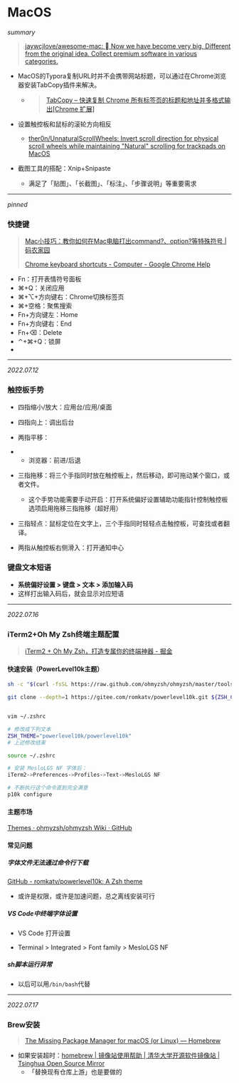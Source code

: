 # MacOS

*summary*

> [jaywcjlove/awesome-mac:  Now we have become very big, Different from the original idea. Collect premium software in various categories.](https://github.com/jaywcjlove/awesome-mac)

- MacOS的Typora复制URL时并不会携带网站标题，可以通过在Chrome浏览器安装TabCopy插件来解决。

  - > [TabCopy – 快速复制 Chrome 所有标签页的标题和地址并多格式输出[Chrome 扩展]](http://www.apprcn.com/tabcopy.html)
  
- 设置触控板和鼠标的滚轮方向相反

  - [ther0n/UnnaturalScrollWheels: Invert scroll direction for physical scroll wheels while maintaining "Natural" scrolling for trackpads on MacOS](https://github.com/ther0n/UnnaturalScrollWheels)
  
- 截图工具的搭配：Xnip+Snipaste

  - 满足了「贴图」、「长截图」、「标注」、「步骤说明」等重要需求
  

---

*pinned*

### 快捷键

> [Mac小技巧：教你如何在Mac电脑打出command?、option?等特殊符号 | 码农家园](https://www.codenong.com/cs110921108/)
>
> [Chrome keyboard shortcuts - Computer - Google Chrome Help](https://support.google.com/chrome/answer/157179?hl=en&co=GENIE.Platform%3DDesktop#zippy=%2Ctab-window-shortcuts)

- Fn：打开表情符号面板
- ⌘+Q：关闭应用
- ⌘+⌥+方向键右：Chrome切换标签页
- ⌘+空格：聚焦搜索
- Fn+方向键左：Home
- Fn+方向键右：End
- Fn+⌫：Delete
- ⌃+⌘+Q：锁屏
- 

---

*2022.07.12*

### 触控板手势

- 四指缩小/放大：应用台/应用/桌面
- 四指向上：调出后台
- 两指平移：

- - 浏览器：前进/后退

- 三指拖移：将三个手指同时放在触控板上，然后移动，即可拖动某个窗口，或者文件。
  - 这个手势功能需要手动开启：打开系统偏好设置辅助功能指针控制触控板选项启用拖移三指拖移（超好用）

- 三指轻点：鼠标定位在文字上，三个手指同时轻轻点击触控板，可查找或者翻译。

- 两指从触控板右侧滑入：打开通知中心

### 键盘文本短语

- **系统偏好设置 > 键盘 > 文本 > 添加输入码**
- 这样打出输入码后，就会显示对应短语

---

*2022.07.16*

### iTerm2+Oh My Zsh终端主题配置

> [iTerm2 + Oh My Zsh，打造专属你的终端神器 - 掘金](https://juejin.cn/post/6995169462399795208)

#### 快速安装（PowerLevel10k主题）

```sh
sh -c "$(curl -fsSL https://raw.github.com/ohmyzsh/ohmyzsh/master/tools/install.sh)"

git clone --depth=1 https://gitee.com/romkatv/powerlevel10k.git ${ZSH_CUSTOM:-$HOME/.oh-my-zsh/custom}/themes/powerlevel10k


vim ~/.zshrc

# 修改成下列文本
ZSH_THEME="powerlevel10k/powerlevel10k"
# 上述修改结束

source ~/.zshrc

# 安装 MesloLGS NF 字体后：
iTerm2->Preferences->Profiles->Text->MesloLGS NF

# 不断执行这个命令直到完全满意
p10k configure
```

#### 主题市场

[Themes · ohmyzsh/ohmyzsh Wiki · GitHub](https://github.com/ohmyzsh/ohmyzsh/wiki/Themes)

#### 常见问题

##### 字体文件无法通过命令行下载

[GitHub - romkatv/powerlevel10k: A Zsh theme](https://github.com/romkatv/powerlevel10k#manual-font-installation)

- 或许是权限，或许是加速问题，总之离线安装可行

##### VS Code中终端字体设置

- VS Code 打开设置

- Terminal > Integrated > Font family > MesloLGS NF

##### sh脚本运行异常

- 以后可以用`/bin/bash`代替

---

*2022.07.17*

### Brew安装

> [The Missing Package Manager for macOS (or Linux) — Homebrew](https://brew.sh/)

- 如果安装超时：[homebrew | 镜像站使用帮助 | 清华大学开源软件镜像站 | Tsinghua Open Source Mirror](https://mirrors.tuna.tsinghua.edu.cn/help/homebrew/)
  - 「替换现有仓库上游」也是要做的

